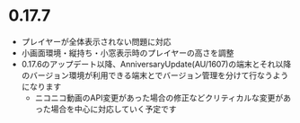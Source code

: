 ﻿# 0.17.7

* プレイヤーが全体表示されない問題に対応
* 小画面環境・縦持ち・小窓表示時のプレイヤーの高さを調整
* 0.17.6のアップデート以降、AnniversaryUpdate(AU/1607)の端末とそれ以降のバージョン環境が利用できる端末とでバージョン管理を分けて行なうようになります
  * ニコニコ動画のAPI変更があった場合の修正などクリティカルな変更があった場合を中心に対応していく予定です